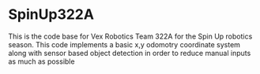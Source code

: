 # SpinUp322A
This is the code base for Vex Robotics Team 322A for the Spin Up robotics season.
This code implements a basic x,y odomotry coordinate system along with sensor based object detection
in order to reduce manual inputs as much as possible
